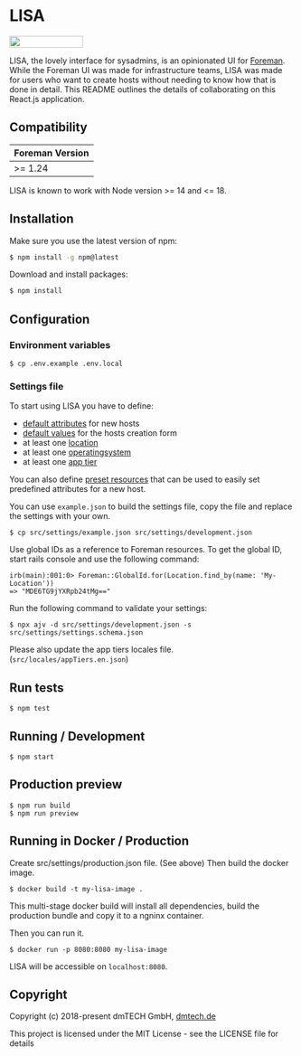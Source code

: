 # LISA

[<img src="https://opensourcelogos.aws.dmtech.cloud/dmTECH_opensource_logo.svg" height="21" width="130">](https://www.dmtech.de/)

LISA, the lovely interface for sysadmins, is an opinionated UI for [Foreman](https://theforeman.org/). While the Foreman UI was made for infrastructure teams, LISA was made for users who want to create hosts without needing to know how that is done in detail.
This README outlines the details of collaborating on this React.js application.

## Compatibility

| Foreman Version |
| --------------- |
| >= 1.24         |

LISA is known to work with Node version >= 14 and <= 18.

## Installation

Make sure you use the latest version of npm:

```bash
$ npm install -g npm@latest
```

Download and install packages:

```bash
$ npm install
```

## Configuration

### Environment variables

```
$ cp .env.example .env.local
```

### Settings file

To start using LISA you have to define:

- [default attributes](docs/settings/settings.md#default_configs-type) for new hosts
- [default values](docs/settings/settings-properties-form_settings.md#default_values) for the hosts creation form
- at least one [location](docs/settings/settings.md#locations-Type)
- at least one [operatingsystem](docs/settings/settings.md#operatingsystems-type)
- at least one [app tier](docs/settings/settings.md#app_tiers-type)

You can also define [preset resources](docs/settings/settings-properties-form_settings.md#preset_resources) that can be used to easily set predefined attributes for a new host.

You can use `example.json` to build the settings file, copy the file and replace the settings with your own.

```
$ cp src/settings/example.json src/settings/development.json
```

Use global IDs as a reference to Foreman resources. To get the global ID, start rails console and use the following command:

```
irb(main):001:0> Foreman::GlobalId.for(Location.find_by(name: 'My-Location'))
=> "MDE6TG9jYXRpb24tMg=="
```

Run the following command to validate your settings:

```
$ npx ajv -d src/settings/development.json -s src/settings/settings.schema.json
```

Please also update the app tiers locales file. (`src/locales/appTiers.en.json`)

## Run tests

```
$ npm test
```

## Running / Development

```
$ npm start
```

## Production preview

```
$ npm run build
$ npm run preview
```

## Running in Docker / Production

Create src/settings/production.json file. (See above)
Then build the docker image.

```
$ docker build -t my-lisa-image .
```

This multi-stage docker build will install all dependencies,
build the production bundle and copy it to a ngninx container.

Then you can run it.

```
$ docker run -p 8080:8080 my-lisa-image
```

LISA will be accessible on `localhost:8080`.

## Copyright

Copyright (c) 2018-present dmTECH GmbH, [dmtech.de](https://www.dmtech.de/)

This project is licensed under the MIT License - see the LICENSE file for details
